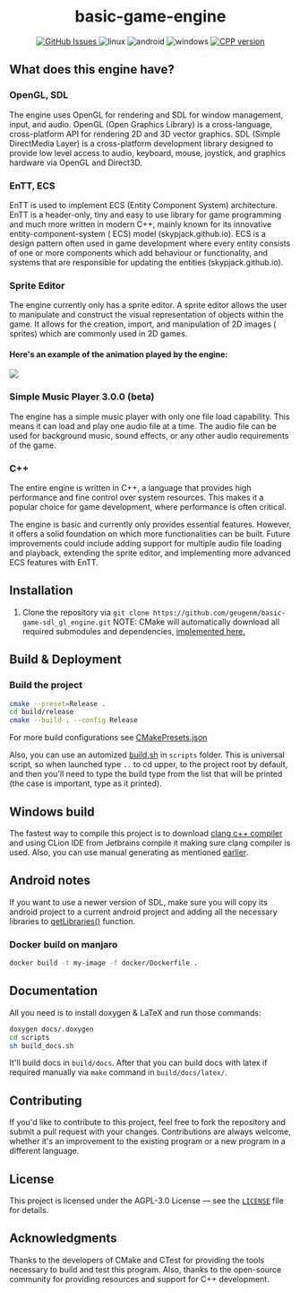 <h1 align="center">basic-game-engine</h1>

<div align="center" style="text-align: center;">
  <div>
    <a href="https://github.com/geugenm/advanced-hello-world/issues">
      <img src="https://img.shields.io/github/issues-raw/geugenm/advanced-hello-world?style=for-the-badge" alt="GitHub Issues">
    </a>
    <img src="https://img.shields.io/badge/platform-linux%20-informational?style=for-the-badge&amp;logo=appveyor" alt="linux">
    <img src="https://img.shields.io/badge/platform-android%20-informational?style=for-the-badge&amp;logo=android" alt="android">
    <img src="https://img.shields.io/badge/platform-windows%20-informational?style=for-the-badge&amp;logo=windows" alt="windows">
    <a href="https://en.cppreference.com/w/cpp/17">
      <img src="https://img.shields.io/badge/cpp-17-informational?style=for-the-badge&amp;logo=cplusplus" alt="CPP version">
    </a>
  </div>
</div>

## What does this engine have?

### OpenGL, SDL

The engine uses OpenGL for rendering and SDL for window management, input, and
audio. OpenGL (Open Graphics Library) is a cross-language, cross-platform API
for rendering 2D and 3D vector graphics. SDL (Simple DirectMedia Layer) is a
cross-platform development library designed to provide low level access to
audio, keyboard, mouse, joystick, and graphics hardware via OpenGL and Direct3D.

### EnTT, ECS

EnTT is used to implement ECS (Entity Component System) architecture. EnTT is a
header-only, tiny and easy to use library for game programming and much more
written in modern C++, mainly known for its innovative entity-component-system (
ECS) model (skypjack.github.io). ECS is a design pattern often used in game
development where every entity consists of one or more components which add
behaviour or functionality, and systems that are responsible for updating the
entities (skypjack.github.io).

### Sprite Editor

The engine currently only has a sprite editor. A sprite editor allows the user
to manipulate and construct the visual representation of objects within the
game. It allows for the creation, import, and manipulation of 2D images (
sprites) which are commonly used in 2D games.

#### Here's an example of the animation played by the engine:

![](https://i.gifer.com/2huh.gif)

### Simple Music Player 3.0.0 (beta)

The engine has a simple music player with only one file load capability. This
means it can load and play one audio file at a time. The audio file can be used
for background music, sound effects, or any other audio requirements of the
game.

### C++

The entire engine is written in C++, a language that provides high performance
and fine control over system resources. This makes it a popular choice for game
development, where performance is often critical.

The engine is basic and currently only provides essential features. However, it
offers a solid foundation on which more functionalities can be built. Future
improvements could include adding support for multiple audio file loading and
playback, extending the sprite editor, and implementing more advanced ECS
features with EnTT.

## Installation

1. Clone the repository
   via `git clone https://github.com/geugenm/basic-game-sdl_gl_engine.git`
   NOTE: CMake will automatically download all required submodules and
   dependencies, [implemented here.](https://github.com/geugenm/basic-game-sdl_gl_engine/blob/main/cmake/git_update_submodules.cmake)

## Build & Deployment

### Build the project

```bash
cmake --preset=Release .
cd build/release
cmake --build . --config Release
```

For more build configurations
see [CMakePresets.json](https://github.com/geugenm/sdl-overview/blob/master/CMakePresets.json)

Also,
you can use an
automized [build.sh](https://github.com/geugenm/sdl-overview/blob/master/scripts/build.sh)
in `scripts` folder. This is universal script, so when launched type `..` to cd
upper, to the project root by default,
and then you'll need to type the build type from the list that will be printed
(the case is important, type as it printed).

## Windows build

The fastest way to compile this project is
to download [clang c++ compiler](https://releases.llvm.org/download.html) and
using CLion IDE from Jetbrains compile it making sure clang compiler is used.
Also, you can use manual generating as
mentioned [earlier](https://github.com/geugenm/basic-game-engine/blob/main/README.md#L74).

## Android notes

If you want
to use a newer version of SDL, make sure you will copy its android project to a
current android project
and adding all the necessary libraries
to [getLibraries()](https://github.com/geugenm/basic-game-engine/blob/main/android-project/app/src/main/java/mil/eugene/gamedev/GameDevSimulator.java#L7)
function.

### Docker build on manjaro

```bash
docker build -t my-image -f docker/Dockerfile .
```

## Documentation

All you need is to install doxygen & LaTeX and run those commands:

```bash
doxygen docs/.doxygen
cd scripts
sh build_docs.sh
```

It'll build docs in `build/docs`. After that you can build docs with latex if
required manually via `make` command in `build/docs/latex/`.

## Contributing

If you'd like to contribute to this project, feel free to fork the repository
and submit a pull request with your
changes.
Contributions are always welcome,
whether it's an improvement to the existing program or a new program in a
different language.

## License

This project is licensed under the AGPL-3.0 License — see
the [`LICENSE`](https://github.com/geugenm/basic-game-sdl_gl_engine/blob/main/LICENSE.md)
file for details.

## Acknowledgments

Thanks to the developers of CMake and CTest for providing the tools necessary to
build and test this program. Also,
thanks to the open-source community for providing resources and support for C++
development.